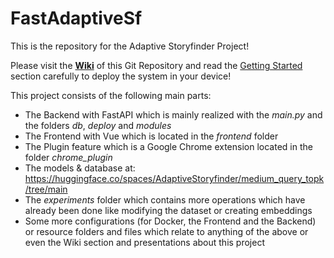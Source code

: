 # FastAdaptiveSf

This is the repository for the Adaptive Storyfinder Project!

Please visit the [**Wiki**](https://github.com/p1k0pan/FastAdaptiveSf/wiki) of this Git Repository and read the [Getting Started](https://github.com/p1k0pan/FastAdaptiveSf/wiki/1.-Getting-Started) section carefully to deploy the system in your device! <br />

This project consists of the following main parts:
- The Backend with FastAPI which is mainly realized with the _main.py_ and the folders _db_, _deploy_ and _modules_
- The Frontend with Vue which is located in the _frontend_ folder
- The Plugin feature which is a Google Chrome extension located in the folder _chrome_plugin_
- The models & database at: https://huggingface.co/spaces/AdaptiveStoryfinder/medium_query_topk/tree/main
- The _experiments_ folder which contains more operations which have already been done like modifying the dataset or creating embeddings
- Some more configurations (for Docker, the Frontend and the Backend) or resource folders and files which relate to anything of the above or even the Wiki section and presentations about this project

